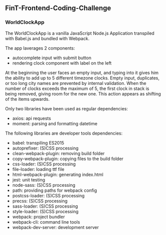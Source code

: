 ## FinT-Frontend-Coding-Challenge

### WorldClockApp

The WorldClockApp is a vanilla JavaScript Node.js Application transpiled with Babel.js and bundled with Webpack.

The app laverages 2 components:
- autocomplete input with submit button
- rendering clock component with label on the left

At the beginning the user faces an empty input, and typing into it gives him the ability to add up to 5 different timezone clocks. Empty input, duplicates, or too long city names are prevented by internal validation. When the number of clocks exceeds the maximum of 5, the first clock in stack is being removed, giving room for the new one. This action appears as shifting of the items upwards.

Only two libraries have been used as regular dependencies:
- axios: api requests
- moment: parsing and formatting datetime

The following libraries are developer tools dependencies:
- babel: transpiling ES2015
- autoprefixer: (S)CSS processing
- clean-webpack-plugin: removing build folder
- copy-webpack-plugin: copying files to the build folder
- css-loader: (S)CSS processing
- file-loader: loading ttf file
- html-webpack-plugin: generating index.html
- jest: unit testing
- node-sass: (S)CSS processing
- path: providing paths for webpack config
- postcss-loader: (S)CSS processing
- precss: (S)CSS processing
- sass-loader: (S)CSS processing
- style-loader: (S)CSS processing
- webpack: project bundler
- webpack-cli: command line tools
- webpack-dev-server: development server

